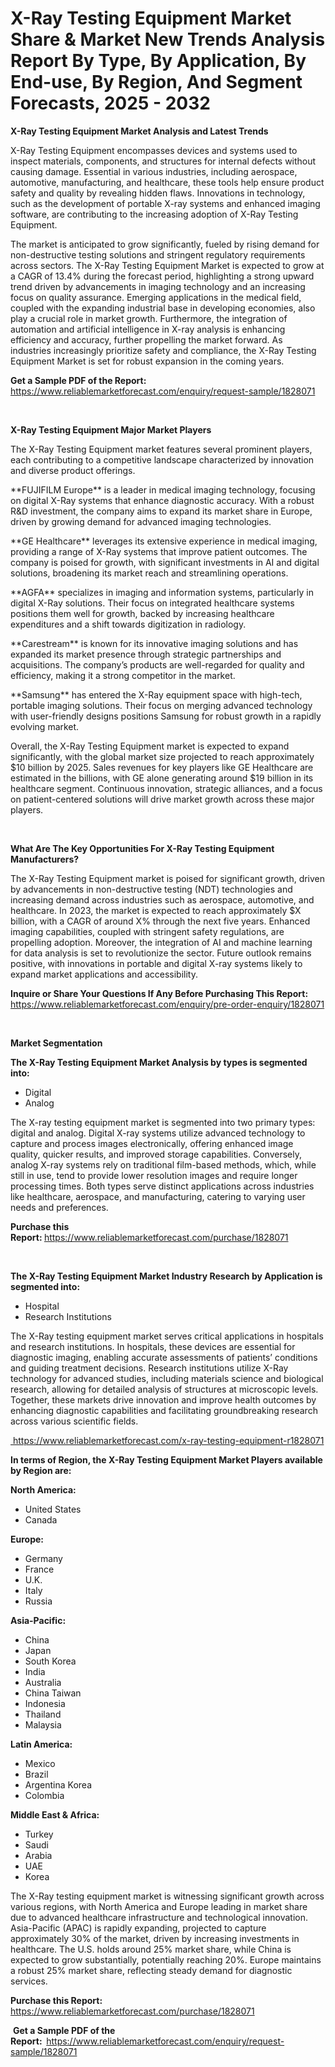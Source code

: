 <p><h1>X-Ray Testing Equipment Market Share & Market New Trends Analysis Report By Type, By Application, By End-use, By Region, And Segment Forecasts, 2025 - 2032</h1></p><p><strong>X-Ray Testing Equipment Market Analysis and Latest Trends</strong></p>
<p><p>X-Ray Testing Equipment encompasses devices and systems used to inspect materials, components, and structures for internal defects without causing damage. Essential in various industries, including aerospace, automotive, manufacturing, and healthcare, these tools help ensure product safety and quality by revealing hidden flaws. Innovations in technology, such as the development of portable X-ray systems and enhanced imaging software, are contributing to the increasing adoption of X-Ray Testing Equipment.</p><p>The market is anticipated to grow significantly, fueled by rising demand for non-destructive testing solutions and stringent regulatory requirements across sectors. The X-Ray Testing Equipment Market is expected to grow at a CAGR of 13.4% during the forecast period, highlighting a strong upward trend driven by advancements in imaging technology and an increasing focus on quality assurance. Emerging applications in the medical field, coupled with the expanding industrial base in developing economies, also play a crucial role in market growth. Furthermore, the integration of automation and artificial intelligence in X-ray analysis is enhancing efficiency and accuracy, further propelling the market forward. As industries increasingly prioritize safety and compliance, the X-Ray Testing Equipment Market is set for robust expansion in the coming years.</p></p>
<p><strong>Get a Sample PDF of the Report:&nbsp;</strong> <a href="https://www.reliablemarketforecast.com/enquiry/request-sample/1828071?utm_campaign=2603&utm_medium=2&utm_source=Github&utm_content=ia&utm_term=14042025&utm_id=x-ray-testing-equipment">https://www.reliablemarketforecast.com/enquiry/request-sample/1828071</a></p>
<p>&nbsp;</p>
<p><strong>X-Ray Testing Equipment Major Market Players</strong></p>
<p><p>The X-Ray Testing Equipment market features several prominent players, each contributing to a competitive landscape characterized by innovation and diverse product offerings.</p><p>**FUJIFILM Europe** is a leader in medical imaging technology, focusing on digital X-Ray systems that enhance diagnostic accuracy. With a robust R&D investment, the company aims to expand its market share in Europe, driven by growing demand for advanced imaging technologies. </p><p>**GE Healthcare** leverages its extensive experience in medical imaging, providing a range of X-Ray systems that improve patient outcomes. The company is poised for growth, with significant investments in AI and digital solutions, broadening its market reach and streamlining operations.</p><p>**AGFA** specializes in imaging and information systems, particularly in digital X-Ray solutions. Their focus on integrated healthcare systems positions them well for growth, backed by increasing healthcare expenditures and a shift towards digitization in radiology.</p><p>**Carestream** is known for its innovative imaging solutions and has expanded its market presence through strategic partnerships and acquisitions. The company’s products are well-regarded for quality and efficiency, making it a strong competitor in the market.</p><p>**Samsung** has entered the X-Ray equipment space with high-tech, portable imaging solutions. Their focus on merging advanced technology with user-friendly designs positions Samsung for robust growth in a rapidly evolving market.</p><p>Overall, the X-Ray Testing Equipment market is expected to expand significantly, with the global market size projected to reach approximately $10 billion by 2025. Sales revenues for key players like GE Healthcare are estimated in the billions, with GE alone generating around $19 billion in its healthcare segment. Continuous innovation, strategic alliances, and a focus on patient-centered solutions will drive market growth across these major players.</p></p>
<p>&nbsp;</p>
<p><strong>What Are The Key Opportunities For X-Ray Testing Equipment Manufacturers?</strong></p>
<p><p>The X-Ray Testing Equipment market is poised for significant growth, driven by advancements in non-destructive testing (NDT) technologies and increasing demand across industries such as aerospace, automotive, and healthcare. In 2023, the market is expected to reach approximately $X billion, with a CAGR of around X% through the next five years. Enhanced imaging capabilities, coupled with stringent safety regulations, are propelling adoption. Moreover, the integration of AI and machine learning for data analysis is set to revolutionize the sector. Future outlook remains positive, with innovations in portable and digital X-ray systems likely to expand market applications and accessibility.</p></p>
<p><strong>Inquire or Share Your Questions If Any Before Purchasing This Report:</strong> <a href="https://www.reliablemarketforecast.com/enquiry/pre-order-enquiry/1828071?utm_campaign=2603&utm_medium=2&utm_source=Github&utm_content=ia&utm_term=14042025&utm_id=x-ray-testing-equipment">https://www.reliablemarketforecast.com/enquiry/pre-order-enquiry/1828071</a></p>
<p>&nbsp;</p>
<p><strong>Market Segmentation</strong></p>
<p><strong>The X-Ray Testing Equipment Market Analysis by types is segmented into:</strong></p>
<p><ul><li>Digital</li><li>Analog</li></ul></p>
<p><p>The X-ray testing equipment market is segmented into two primary types: digital and analog. Digital X-ray systems utilize advanced technology to capture and process images electronically, offering enhanced image quality, quicker results, and improved storage capabilities. Conversely, analog X-ray systems rely on traditional film-based methods, which, while still in use, tend to provide lower resolution images and require longer processing times. Both types serve distinct applications across industries like healthcare, aerospace, and manufacturing, catering to varying user needs and preferences.</p></p>
<p><strong>Purchase this Report:&nbsp;</strong><a href="https://www.reliablemarketforecast.com/purchase/1828071?utm_campaign=2603&utm_medium=2&utm_source=Github&utm_content=ia&utm_term=14042025&utm_id=x-ray-testing-equipment">https://www.reliablemarketforecast.com/purchase/1828071</a></p>
<p>&nbsp;</p>
<p><strong>The X-Ray Testing Equipment Market Industry Research by Application is segmented into:</strong></p>
<p><ul><li>Hospital</li><li>Research Institutions</li></ul></p>
<p><p>The X-Ray testing equipment market serves critical applications in hospitals and research institutions. In hospitals, these devices are essential for diagnostic imaging, enabling accurate assessments of patients’ conditions and guiding treatment decisions. Research institutions utilize X-Ray technology for advanced studies, including materials science and biological research, allowing for detailed analysis of structures at microscopic levels. Together, these markets drive innovation and improve health outcomes by enhancing diagnostic capabilities and facilitating groundbreaking research across various scientific fields.</p></p>
<p><a href="https://www.reliablemarketforecast.com/x-ray-testing-equipment-r1828071?utm_campaign=2603&utm_medium=2&utm_source=Github&utm_content=ia&utm_term=14042025&utm_id=x-ray-testing-equipment">&nbsp;https://www.reliablemarketforecast.com/x-ray-testing-equipment-r1828071</a></p>
<p><strong>In terms of Region, the X-Ray Testing Equipment Market Players available by Region are:</strong></p>
<p>
    <p> <strong> North America: </strong>
        <ul>
            <li>United States</li>
            <li>Canada</li>
        </ul>
        </p> 
    <p> <strong> Europe: </strong>
        <ul>
            <li>Germany</li>
            <li>France</li>
            <li>U.K.</li>
            <li>Italy</li>
            <li>Russia</li>
        </ul>
        </p> 
    <p> <strong> Asia-Pacific: </strong>
        <ul>
            <li>China</li>
            <li>Japan</li>
            <li>South Korea</li>
            <li>India</li>
            <li>Australia</li>
            <li>China Taiwan</li>
            <li>Indonesia</li>
            <li>Thailand</li>
            <li>Malaysia</li>
        </ul>
        </p> 
    <p> <strong> Latin America: </strong>
        <ul>
            <li>Mexico</li>
            <li>Brazil</li>
            <li>Argentina Korea</li>
            <li>Colombia</li>
        </ul>
        </p> 
    <p> <strong> Middle East & Africa: </strong>
        <ul>
            <li>Turkey</li>
            <li>Saudi</li>
            <li>Arabia</li>
            <li>UAE</li>
            <li>Korea</li>
        </ul>
    </p>
    </p>
<p><p>The X-Ray testing equipment market is witnessing significant growth across various regions, with North America and Europe leading in market share due to advanced healthcare infrastructure and technological innovation. Asia-Pacific (APAC) is rapidly expanding, projected to capture approximately 30% of the market, driven by increasing investments in healthcare. The U.S. holds around 25% market share, while China is expected to grow substantially, potentially reaching 20%. Europe maintains a robust 25% market share, reflecting steady demand for diagnostic services.</p></p>
<p><strong>Purchase this Report: </strong><a href="https://www.reliablemarketforecast.com/purchase/1828071?utm_campaign=2603&utm_medium=2&utm_source=Github&utm_content=ia&utm_term=14042025&utm_id=x-ray-testing-equipment">https://www.reliablemarketforecast.com/purchase/1828071</a></p>
<p>&nbsp;<strong>Get a Sample PDF of the Report:&nbsp;&nbsp;</strong><a href="https://www.reliablemarketforecast.com/enquiry/request-sample/1828071?utm_campaign=2603&utm_medium=2&utm_source=Github&utm_content=ia&utm_term=14042025&utm_id=x-ray-testing-equipment">https://www.reliablemarketforecast.com/enquiry/request-sample/1828071</a></p>
<p><strong></strong></p>
<p><p></p><p></p><p></p></p>